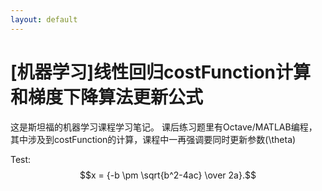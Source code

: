 ```yaml
---
layout: default
---
```

[机器学习]线性回归costFunction计算和梯度下降算法更新公式
===============
这是斯坦福的机器学习课程学习笔记。
课后练习题里有Octave/MATLAB编程，其中涉及到costFunction的计算，课程中一再强调要同时更新参数\(\theta\)


Test:
$$x = {-b \pm \sqrt{b^2-4ac} \over 2a}.$$
